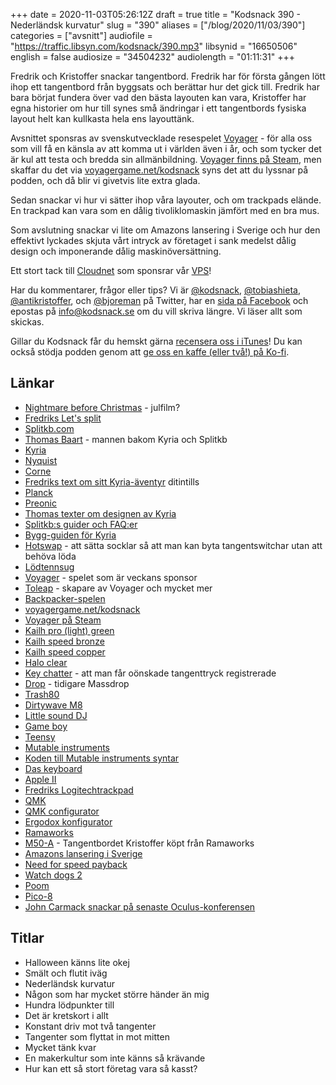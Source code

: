 +++
date = 2020-11-03T05:26:12Z
draft = true
title = "Kodsnack 390 - Nederländsk kurvatur"
slug = "390"
aliases = ["/blog/2020/11/03/390"]
categories = ["avsnitt"]
audiofile = "https://traffic.libsyn.com/kodsnack/390.mp3"
libsynid = "16650506"
english = false
audiosize = "34504232"
audiolength = "01:11:31" 
+++

Fredrik och Kristoffer snackar tangentbord. Fredrik har för första gången lött ihop ett tangentbord från byggsats och berättar hur det gick till. Fredrik har bara börjat fundera över vad den bästa layouten kan vara, Kristoffer har egna historier om hur till synes små ändringar i ett tangentbords fysiska layout helt kan kullkasta hela ens layouttänk.

Avsnittet sponsras av svenskutvecklade resespelet [Voyager](https://voyagergame.net/kodsnack) - för alla oss som vill få en känsla av att komma ut i världen även i år, och som tycker det är kul att testa och bredda sin allmänbildning. [Voyager finns på Steam](https://store.steampowered.com/app/1351180/Voyager/?snr=1_5_1100__1100), men skaffar du det via [voyagergame.net/kodsnack](https://voyagergame.net/kodsnack) syns det att du lyssnar på podden, och då blir vi givetvis lite extra glada.

Sedan snackar vi hur vi sätter ihop våra layouter, och om trackpads elände. En trackpad kan vara som en dålig tivoliklomaskin jämfört med en bra mus.

Som avslutning snackar vi lite om Amazons lansering i Sverige och hur den effektivt lyckades skjuta vårt intryck av företaget i sank medelst dålig design och imponerande dålig maskinöversättning.

Ett stort tack till [Cloudnet](http://www.cloudnet.se) som sponsrar vår [VPS](http://en.wikipedia.org/wiki/Virtual_private_server)!

Har du kommentarer, frågor eller tips? Vi är [@kodsnack](https://www.twitter.com/kodsnack), [@tobiashieta](https://www.twitter.com/tobiashieta), [@antikristoffer](https://www.twitter.com/antikristoffer), och [@bjoreman](https://www.twitter.com/bjoreman) på Twitter, har en [sida på Facebook](https://www.facebook.com/kodsnack) och epostas på [info@kodsnack.se](mailto:info@kodsnack.se) om du vill skriva längre. Vi läser allt som skickas.

Gillar du Kodsnack får du hemskt gärna [recensera oss i iTunes](http://itunes.apple.com/se/podcast/kodsnack/id561631498?l=en)! Du kan också stödja podden genom att <a href="https://ko-fi.com/kodsnack" rel="payment">ge oss en kaffe (eller två!) på Ko-fi</a>.

## Länkar ##
* [Nightmare before Christmas](https://en.wikipedia.org/wiki/The_Nightmare_Before_Christmas) - julfilm?
* [Fredriks Let's split](https://bjoreman.com/thoughts/letsSplit.html)
* [Splitkb.com](https://splitkb.com/)
* [Thomas Baart](https://thomasbaart.nl/) - mannen bakom Kyria och Splitkb
* [Kyria](https://splitkb.com/products/kyria-pcb-kit)
* [Nyquist](https://docs.keeb.io/nyquist-info/)
* [Corne](https://github.com/foostan/crkbd)
* [Fredriks text om sitt Kyria-äventyr](https://bjoreman.com/thoughts/kyria.html) ditintills
* [Planck](https://olkb.com/collections/planck)
* [Preonic](https://olkb.com/collections/preonic)
* [Thomas texter om designen av Kyria](https://blog.splitkb.com/blog/introducing-the-kyria)
* [Splitkb:s guider och FAQ:er](https://docs.splitkb.com/hc/en-us)
* [Bygg-guiden för Kyria](https://docs.splitkb.com/hc/en-us/sections/360003200940-Kyria-Build-Guide)
* [Hotswap](https://kono.store/blogs/keyboards/what-is-keyboard-hotswap) - att sätta socklar så att man kan byta tangentswitchar utan att behöva löda
* [Lödtennsug](https://www.kjell.com/se/produkter/el-verktyg/verktyg/lodning/avlodning/tennsug-i-metall-p40024)
* [Voyager](https://voyagergame.net/kodsnack) - spelet som är veckans sponsor
* [Toleap](https://toleap.se/) - skapare av Voyager och mycket mer
* [Backpacker-spelen](https://sv.wikipedia.org/wiki/Backpacker_%28datorspelsserie%29)
* [voyagergame.net/kodsnack](https://voyagergame.net/kodsnack)
* [Voyager på Steam](https://store.steampowered.com/app/1351180/Voyager/?snr=1_5_1100__1100)
* [Kailh pro (light) green](https://www.youtube.com/watch?v=3-DuQlhdJGA)
* [Kailh speed bronze](https://candykeys.com/product/kailh-speed-bronze)
* [Kailh speed copper](https://candykeys.com/product/kailh-speed-copper)
* [Halo clear](https://www.tomshardware.com/news/input-club-halo-true-halo-clear-mechanical-switches,34443.html)
* [Key chatter](https://deskthority.net/wiki/Chatter) - att man får oönskade tangenttryck registrerade
* [Drop](https://drop.com/home) - tidigare Massdrop
* [Trash80](https://www.patreon.com/trash80)
* [Dirtywave M8](https://dirtywave.com/)
* [Little sound DJ](https://www.littlesounddj.com/lsd/index.php)
* [Game boy](https://en.wikipedia.org/wiki/Game_Boy)
* [Teensy](https://www.pjrc.com/teensy/techspecs.html)
* [Mutable instruments](https://mutable-instruments.net/)
* [Koden till Mutable instruments syntar](https://github.com/pichenettes?tab=repositories)
* [Das keyboard](https://www.daskeyboard.com/)
* [Apple II](https://en.wikipedia.org/wiki/Apple_II)
* [Fredriks Logitechtrackpad](https://bjoreman.com/thoughts/pointers.html)
* [QMK](https://docs.qmk.fm/#/)
* [QMK configurator](https://config.qmk.fm/#/)
* [Ergodox konfigurator](https://configure.ergodox-ez.com/)
* [Ramaworks](https://rama.works/)
* [M50-A](https://rama.works/#/m50a/) - Tangentbordet Kristoffer köpt från Ramaworks
* [Amazons lansering i Sverige](https://www.expressen.se/dinapengar/amazon-har-lanserats-i-sverige-sajten-uppe/)
* [Need for speed payback](https://en.wikipedia.org/wiki/Need_for_Speed_Payback)
* [Watch dogs 2](https://en.wikipedia.org/wiki/Watch_Dogs_2)
* [Poom](https://github.com/freds72/poom-sdk)
* [Pico-8](https://www.lexaloffle.com/pico-8.php)
* [John Carmack snackar på senaste Oculus-konferensen](https://www.youtube.com/watch?v=ZKjbJR2JYzM)

## Titlar ##
* Halloween känns lite okej
* Smält och flutit iväg
* Nederländsk kurvatur
* Någon som har mycket större händer än mig
* Hundra lödpunkter till
* Det är kretskort i allt
* Konstant driv mot två tangenter
* Tangenter som flyttat in mot mitten
* Mycket tänk kvar
* En makerkultur som inte känns så krävande
* Hur kan ett så stort företag vara så kasst?